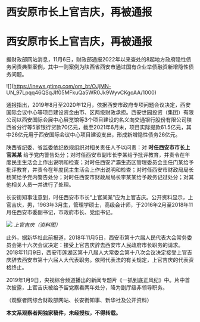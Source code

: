 # 西安原市长上官吉庆，再被通报

# 西安原市长上官吉庆，再被通报

据财政部网站消息，11月6日，财政部通报2022年以来查处的8起地方政府隐性债务问责典型案例，其中一则案例为陕西省西安市通过国有企业举债融资新增隐性债务问题。

![](https://inews.gtimg.com/om_bt/OJjMN-
UN_97Lpqq46QSqJIf05MFkuQa5WR0Jk9WyvCKgoAA/1000)

通报指出，2019年8月至2020年12月，依据西安市政府专项问题会议决定，西安国际会议中心等项目建设资金由市、区两级财政承担。西安世园投资（集团）有限公司以西安国际会展中心展览馆等3个项目建设的名义向交通银行股份有限公司陕西省分行等5家银行贷款70亿元，截至2021年6月末，项目实际提款61.5亿元，其中26亿元用于西安国际会议中心项目建设支出，形成新增隐性债务26亿元。

陕西省纪委、省监委依纪依规组织对相关责任人予以问责：对 **时任西安市市长上官某某**
给予党内警告处分；对时任西安市副市长李某给予批评教育，并责令在年度民主生活会上作出说明和检查；对时任西安浐灞生态区管理委员会主任门某给予批评教育，并责令在年度民主生活会上作出说明和检查；对时任西安市财政局局长杨某给予党内警告处分；对时任西安市财政局局长李某某给予政务记过处分；对其他相关人员一并进行了处理。

长安街知事注意到，时任西安市市长“上官某某”应为上官吉庆。公开资料显示，上官吉庆，男，1963年3月生，管理学硕士，高级会计师，于2016年2月至2018年11月任西安市委副书记，市政府市长、党组书记。

![](https://inews.gtimg.com/om_bt/OBoZFX5UTrpetmwQQhTMTnlhHVDLKTND7DrReMK5XHlisAA/1000)
_上官吉庆（资料图）_

此外，据新华社此前报道，2018年11月5日，西安市第十六届人民代表大会常务委员会第十六次会议决定：接受上官吉庆辞去西安市人民政府市长职务的请求。2018年11月9日，西安市莲湖区第十八届人大常委会第十八次会议决定接受上官吉庆辞去西安市第十六届人大代表职务。依照代表法的有关规定，上官吉庆的代表资格终止。

2019年1月9日，央视综合频道播出的新闻专题片《一抓到底正风纪》中。片中首次披露，上官吉庆被给予留党察看两年处分，降为副厅级非领导职务。

（观察者网综合财政部网站、长安街知事、新华社及公开资料）

**本文系观察者网独家稿件，未经授权，不得转载。**

